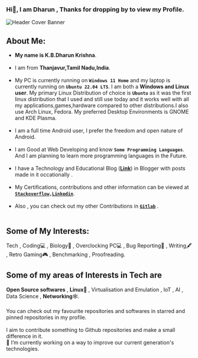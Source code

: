 ###  Hi👋, I am Dharun , Thanks for dropping by to view my Profile. <br>
![Header Cover Banner](https://user-images.githubusercontent.com/26346867/145350510-4162a799-4035-463f-b85c-bd368b0312fd.png)
<!-- Header Cover Banner Image created using Canva -->
<h2><b>About Me:</b></h2>
<ul>
  <li><b>My name is K.B.Dharun Krishna</b>. </li><br>

<li>I am from <b>Thanjavur,Tamil Nadu,India</b>.</li><br>

 <li>My PC is currently running on <b><code>Windows 11 Home</code></b> and my laptop is currently running on <b><code>Ubuntu 22.04 LTS</code></b>. I am both a <b>Windows and Linux user</b>. My primary Linux Distribution of choice is <b><code>Ubuntu</code></b> as it was the first linux distribution that I used and still use today and it works well with all my applications,games,hardware compared to other distributions.I also use Arch Linux, Fedora. My preferred Desktop Environments is GNOME and KDE Plasma.</li><br>
   
 <li>I am a full time Android user, I prefer the freedom and open nature of Android.</li><br> 

<li>I am Good at Web Developing and know <b><code>Some Programming Languages</code></b>. And I am planning to learn more programming languages in the Future.</li><br>
  
<li>I have a Technology and Educational Blog (<a href="https://kbdkblogs.blogspot.com"><b>Link</b></a>) in Blogger with posts made in it occationally  .</li><br>
  
<li> My Certifications, contributions and other information can be viewed at <b><code><a href="https://stackoverflow.com/users/15733296/k-b-dharun-krishna">Stackoverflow</a>,<a href="https://www.linkedin.com/in/kbdk/">Linkedin</a></code></b>.</li><br>

<li> Also , you can check out my other Contributions in <b><code><a href="https://gitlab.com/kbdharun">Gitlab</a></code></b> .</li><br>

</ul>
<h2>Some of My Interests:</h2>
Tech , Coding💻 , Biology🦠 , Overclocking PC💻 , Bug Reporting🐛 , Writing🖋️ , Retro Gaming🎮 , Benchmarking , Proofreading.
<br>
<h2>Some of my areas of Interests in Tech are</h2>
<b>Open Source softwares</b> , <b>Linux🐧</b> , Virtualisation and Emulation , IoT , AI , Data Science , <b>Networking</b>🕸️. 
<br><br>
You can check out my favourite repositories and softwares in starred and pinned repositories in my profile.
<br> <br>
I aim to contribute something to Github repositories and make a small difference in it. <br>
🔭 I’m currently working on a way to improve our current generation's technologies.
